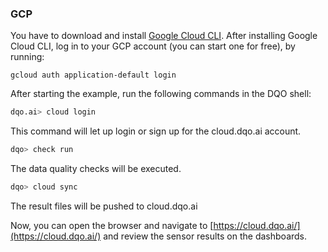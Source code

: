 ### GCP
You have to download and install [Google Cloud CLI](https://cloud.google.com/sdk/docs/install).
After installing Google Cloud CLI, log in to your GCP account (you can start one for free), by running:

```commandline
gcloud auth application-default login
```

After starting the example, run the following commands in the DQO shell:
```bash
dqo.ai> cloud login
```
This command will let up login or sign up for the cloud.dqo.ai account.

```bash
dqo> check run
```
The data quality checks will be executed.
```bash
dqo> cloud sync
```
The result files will be pushed to cloud.dqo.ai

Now, you can open the browser and navigate to [https://cloud.dqo.ai/](https://cloud.dqo.ai/)
and review the sensor results on the dashboards.

##